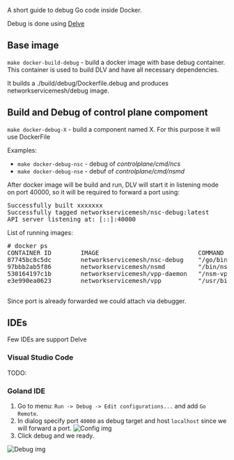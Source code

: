 A short guide to debug Go code inside Docker. 

Debug is done using [Delve](http://github.com/derekparker/delve)

## Base image

`make docker-build-debug` - build a docker image with base debug container.
This container is used to build DLV and have all necessary dependencies.

It builds a ./build/debug/Dockerfile.debug and produces  networkservicemesh/debug image.

## Build and Debug of control plane compoment
`make docker-debug-X` - build a component named X. For this purpose it will use DockerFile

Examples:
* `make docker-debug-nsc` - debug of *controlplane/cmd/ncs*
* `make docker-debug-nse` - debuf of *controlplane/cmd/nsmd*

After docker image will be build and run, DLV will start it in listening mode on port 40000, so it will be required to forward a port using: 

<pre>
Successfully built xxxxxxx
Successfully tagged networkservicemesh/nsc-debug:latest
API server listening at: [::]:40000
</pre>

List of running images:
<pre>
# docker ps
CONTAINER ID        IMAGE                           COMMAND                  CREATED             STATUS              PORTS                        NAMES
87745bc8c5dc        networkservicemesh/nsc-debug    "/go/bin/dlv --liste…"   54 seconds ago      Up 52 seconds       127.0.0.1:40000->40000/tcp   unruffled_joliot
97bbb2ab5f86        networkservicemesh/nsmd         "/bin/nsmd"              2 hours ago         Up 2 hours                                       wizardly_austin
530164197c1b        networkservicemesh/vpp-daemon   "/nsm-vpp-dataplane"     2 hours ago         Up 2 hours                                       nervous_elion
e3e990ea0623        networkservicemesh/vpp          "/usr/bin/vpp -c /et…"   2 hours ago         Up 2 hours                                       vigorous_heyrovsky

</pre>

Since port is already forwarded we could attach via debugger.

## IDEs

Few IDEs are support Delve

### Visual Studio Code
TODO:

### Goland IDE

1. Go to menu: `Run -> Debug -> Edit configurations...` and add `Go Remote`.
2. In dialog specify port `40000` as debug target and host `localhost` since we will forward a port.
    ![Config img](./images/nsmesh_debug_config.png)
3. Click debug and we ready.

![Debug img](./images/nsmesh_under_debug.png)